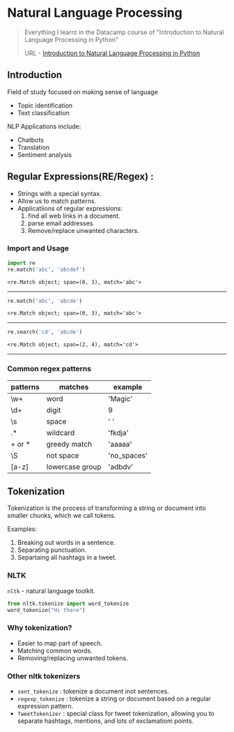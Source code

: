 # Natural Language Processing
> Everything I learnt in the Datacamp course of "Introduction to Natural Language Processing in Python"
>
> URL - [Introduction to Natural Language Processing in Python](https://app.datacamp.com/learn/courses/introduction-to-natural-language-processing-in-python)


## Introduction 

Field of study focused on making sense of language
- Topic identification
- Text classification

NLP Applications include:
- Chatbots
- Translation
- Sentiment analysis

## Regular Expressions(RE/Regex) :

- Strings with a special syntax.
- Allow us to match patterns.
- Applicatiions of regular expressions:
  1. find all web links in a document.
  2. parse email addresses.
  3. Remove/replace unwanted characters.

### Import and Usage

```python
import re
re.match('abc', 'abcdef')
```
```
<re.Match object; span=(0, 3), match='abc'>
```
---
```python
re.match('abc', 'abcde')
```
```
<re.Match object; span=(0, 3), match='abc'>
```
---
```python
re.search('cd', 'abcde')
```
```
<re.Match object; span=(2, 4), match='cd'>
```
---

### Common regex patterns

|patterns | matches | example |
|---------|---------|---------|
|\w+ | word | 'Magic' |
| \d+ | digit | 9 |
| \s | space | ' ' |
| .* | wildcard | 'fkdja' |
| + or * | greedy match | 'aaaaa' |
| \S | not space | 'no_spaces' |
| [a-z] | lowercase group | 'adbdv' |


## Tokenization

Tokenization is the process of transforming a string or document into smaller chunks, which we call tokens.

Examples:
1. Breaking out words in a sentence.
2. Separating punctuation.
3. Separtaing all hashtags in a tweet.


### NLTK

`nltk` - natural language toolkit.

```python
from nltk.tokenize import word_tokenize
word_tokenize("Hi there")
```

### Why tokenization?

- Easier to map part of speech.
- Matching common words.
- Removing/replacing unwanted tokens.

### Other nltk tokenizers

- `sent_tokenize` : tokenize a document inot sentences.
- `regexp_tokenize` : tokenize a string or document based on a regular expression pattern.
- `TweetTokenizer` : special class for tweet tokenization, allowing you to separate hashtags, mentions, and lots of exclamatiom points.
